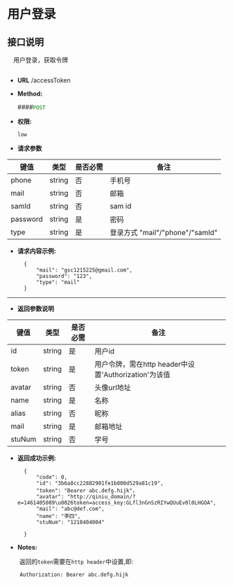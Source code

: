 # 用户登录

## 接口说明

　用户登录，获取令牌

## 


* **URL**
        /accessToken

* **Method:**
  
  ####<font color=green>`POST`</font>

* **权限:**

  `low`

*  **请求参数**

**键值** | **类型** | **是否必需** | **备注**
---------|----------|--------------|---------
phone|string|否|手机号
mail|string|否|邮箱
samId|string|否|sam id
password|string|是|密码
type|string|是|登录方式 "mail"/"phone"/"samId"

* **请求内容示例:**


        { 
            "mail": "gsc1215225@gmail.com",
            "password": "123",
            "type": "mail"
        } 
--- 
*  **返回参数说明**

**键值** | **类型** | **是否必需** | **备注**
---------|----------|--------------|---------
id    |string |是 |用户id
token |string|是|用户令牌，需在http header中设置'Authorization'为该值
avatar|string|否|头像url地址
name|string|是|名称
alias|string|否|昵称
mail|string|是|邮箱地址
stuNum|string|否|学号


* **返回成功示例:**


        {
            "code": 0,
            "id": "3b6a8cc22882901fe1b800d529a81c19",
            "token": "Bearer abc.defg.hijk"，
            "avatar": "http://qiniu_domain/?e=1461405089\u0026token=access_key:GLfl3nGnSzRIYwQUuEv0l0LHGOA",
            "mail": "abc@def.com",
            "name": "李四",
            "stuNum": "1218404004"

        } 


* **Notes:**

　　返回的`token`需要在`http header`中设置,即:

        Authorization: Bearer abc.defg.hijk